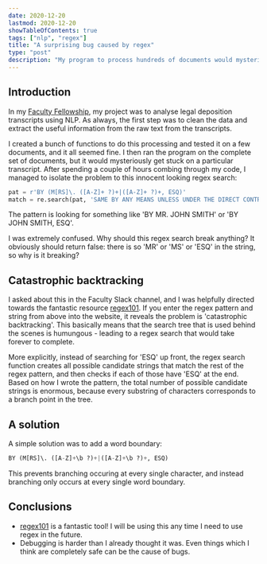 ```yaml
---
date: 2020-12-20
lastmod: 2020-12-20
showTableOfContents: true
tags: ["nlp", "regex"]
title: "A surprising bug caused by regex"
type: "post"
description: "My program to process hundreds of documents would mysteriously stop on a particular document. After a couple of hours of checking all my code, I managed to isolate the problem to a particular regex search. I describe what I learnt in this blog post."
---
```


## Introduction
In my [Faculty Fellowship](https://faculty.ai/fellowship/), my project was to analyse legal deposition transcripts using NLP. As always, the first step was to clean the data and extract the useful information from the raw text from the transcripts.

I created a bunch of functions to do this processing and tested it on a few documents, and it all seemed fine.  I then ran the program on the complete set of documents, but it would mysteriously get stuck on a particular transcript.  After spending a couple of hours combing through my code, I managed to isolate the problem to this innocent looking regex search:

```python
pat = r'BY (M[RS]\. ([A-Z]+ ?)+|([A-Z]+ ?)+, ESQ)'
match = re.search(pat, 'SAME BY ANY MEANS UNLESS UNDER THE DIRECT CONTROL')
```

The pattern is looking for something like 'BY MR. JOHN SMITH' or 'BY JOHN SMITH, ESQ'.

I was extremely confused. Why should this regex search break anything? It obviously should return false: there is so 'MR' or 'MS' or 'ESQ' in the string, so why is it breaking?

## Catastrophic backtracking
I asked about this in the Faculty Slack channel, and I was helpfully directed towards the fantastic resource [regex101](regex101.com). If you enter the regex pattern and string from above into the website, it reveals the problem is 'catastrophic backtracking'. This basically means that the search tree that is used behind the scenes is humungous - leading to a regex search that would take forever to complete.

More explicitly, instead of searching for 'ESQ' up front, the regex search function creates all possible candidate strings that match the rest of the regex pattern, and then checks if each of those have 'ESQ' at the end. Based on how I wrote the pattern, the total number of possible candidate strings is enormous, because every substring of characters corresponds to a branch point in the tree.

## A solution
A simple solution was to add a word boundary:
```python
BY (M[RS]\. ([A-Z]+\b ?)+|([A-Z]+\b ?)+, ESQ)
```
This prevents branching occuring at every single character, and instead branching only occurs at every single word boundary.

## Conclusions
* [regex101](regex101.com) is a fantastic tool! I will be using this any time I need to use regex in the future.
* Debugging is harder than I already thought it was. Even things which I think are completely safe can be the cause of bugs. 